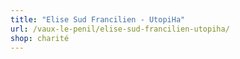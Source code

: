 ```yaml
---
title: "Elise Sud Francilien - UtopiHa"
url: /vaux-le-penil/elise-sud-francilien-utopiha/
shop: charité
---
```

